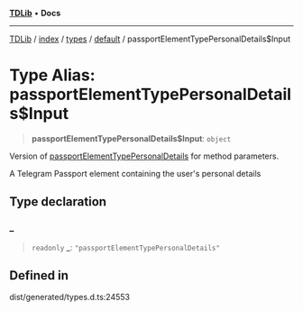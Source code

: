 [**TDLib**](../../../../../../README.md) • **Docs**

***

[TDLib](../../../../../../modules.md) / [index](../../../../../README.md) / [types](../../../README.md) / [default](../README.md) / passportElementTypePersonalDetails$Input

# Type Alias: passportElementTypePersonalDetails$Input

> **passportElementTypePersonalDetails$Input**: `object`

Version of [passportElementTypePersonalDetails](passportElementTypePersonalDetails.md) for method parameters.

A Telegram Passport element containing the user's personal details

## Type declaration

### \_

> `readonly` **\_**: `"passportElementTypePersonalDetails"`

## Defined in

dist/generated/types.d.ts:24553
